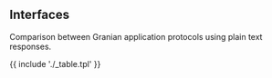 ## Interfaces

Comparison between Granian application protocols using plain text responses.

{{ include './_table.tpl' }}
